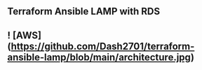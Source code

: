 <h2>Terraform Ansible LAMP with RDS<h2>


! [AWS] (https://github.com/Dash2701/terraform-ansible-lamp/blob/main/architecture.jpg)